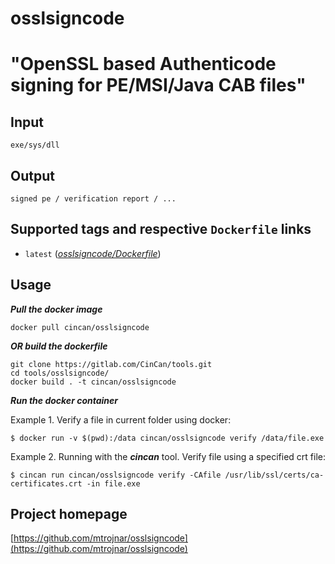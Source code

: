 # osslsigncode

# "OpenSSL based Authenticode signing for PE/MSI/Java CAB files"

## Input

```
exe/sys/dll
```

## Output

```
signed pe / verification report / ...
```

## Supported tags and respective `Dockerfile` links

* `latest` ([*osslsigncode/Dockerfile*](https://gitlab.com/CinCan/tools/tree/master/osslsigncode))


## Usage


***Pull the docker image*** 

```
docker pull cincan/osslsigncode
```

***OR build the dockerfile***

```
git clone https://gitlab.com/CinCan/tools.git
cd tools/osslsigncode/
docker build . -t cincan/osslsigncode
```

***Run the docker container***

Example 1. Verify a file in current folder using docker:

`$ docker run -v $(pwd):/data cincan/osslsigncode verify /data/file.exe`


Example 2. Running with the ***cincan*** tool. Verify file using a specified crt file:

`$ cincan run cincan/osslsigncode verify -CAfile /usr/lib/ssl/certs/ca-certificates.crt -in file.exe`



## Project homepage

[https://github.com/mtrojnar/osslsigncode](https://github.com/mtrojnar/osslsigncode)
